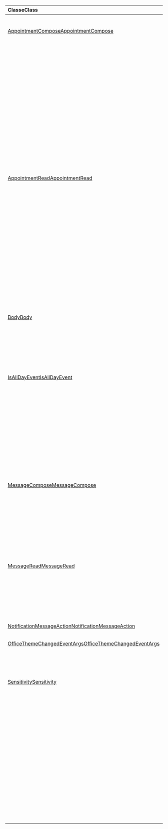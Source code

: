 | <span data-ttu-id="f6d2f-101">Classe</span><span class="sxs-lookup"><span data-stu-id="f6d2f-101">Class</span></span> | <span data-ttu-id="f6d2f-102">Campos</span><span class="sxs-lookup"><span data-stu-id="f6d2f-102">Fields</span></span> | <span data-ttu-id="f6d2f-103">Descrição</span><span class="sxs-lookup"><span data-stu-id="f6d2f-103">Description</span></span> |
|:---|:---|:---|
|[<span data-ttu-id="f6d2f-104">AppointmentCompose</span><span class="sxs-lookup"><span data-stu-id="f6d2f-104">AppointmentCompose</span></span>](/javascript/api/outlook/outlook.appointmentcompose)|[<span data-ttu-id="f6d2f-105">getInitializationContextAsync(callback?: (asyncResult: Office. AsyncResult <string> ) => void)</span><span class="sxs-lookup"><span data-stu-id="f6d2f-105">getInitializationContextAsync(callback?: (asyncResult: Office.AsyncResult<string>) => void)</span></span>](/javascript/api/outlook/outlook.appointmentcompose#getinitializationcontextasync-callback--asyncresult-)|<span data-ttu-id="f6d2f-106">Obtém dados de inicialização passados quando o complemento é ativado por uma mensagem acionável.</span><span class="sxs-lookup"><span data-stu-id="f6d2f-106">Gets initialization data passed when the add-in is activated by an actionable message.</span></span>|
||[<span data-ttu-id="f6d2f-107">getInitializationContextAsync(options: Office. AsyncContextOptions, retorno de chamada?: (asyncResult: Office. AsyncResult <string> ) => void)</span><span class="sxs-lookup"><span data-stu-id="f6d2f-107">getInitializationContextAsync(options: Office.AsyncContextOptions, callback?: (asyncResult: Office.AsyncResult<string>) => void)</span></span>](/javascript/api/outlook/outlook.appointmentcompose#getinitializationcontextasync-options--callback--asyncresult-)|<span data-ttu-id="f6d2f-108">Obtém dados de inicialização passados quando o complemento é ativado por uma mensagem acionável.</span><span class="sxs-lookup"><span data-stu-id="f6d2f-108">Gets initialization data passed when the add-in is activated by an actionable message.</span></span>|
||[<span data-ttu-id="f6d2f-109">isAllDayEvent</span><span class="sxs-lookup"><span data-stu-id="f6d2f-109">isAllDayEvent</span></span>](/javascript/api/outlook/outlook.appointmentcompose#isalldayevent)|<span data-ttu-id="f6d2f-110">Obtém ou define o {@link Office. Propriedade IsAllDayEvent} de um compromisso.</span><span class="sxs-lookup"><span data-stu-id="f6d2f-110">Gets or sets the {@link Office.IsAllDayEvent} property of an appointment.</span></span>|
||[<span data-ttu-id="f6d2f-111">sensibilidade</span><span class="sxs-lookup"><span data-stu-id="f6d2f-111">sensitivity</span></span>](/javascript/api/outlook/outlook.appointmentcompose#sensitivity)|<span data-ttu-id="f6d2f-112">Obtém ou define o {@link Office. Sensibilidade</span><span class="sxs-lookup"><span data-stu-id="f6d2f-112">Gets or sets the {@link Office.Sensitivity</span></span> | <span data-ttu-id="f6d2f-113">sensitivity} de um compromisso.</span><span class="sxs-lookup"><span data-stu-id="f6d2f-113">sensitivity} of an appointment.</span></span>|
||[<span data-ttu-id="f6d2f-114">sessionData</span><span class="sxs-lookup"><span data-stu-id="f6d2f-114">sessionData</span></span>](/javascript/api/outlook/outlook.appointmentcompose#sessiondata)|<span data-ttu-id="f6d2f-115">Gerencia o {@link Office. SessionData</span><span class="sxs-lookup"><span data-stu-id="f6d2f-115">Manages the {@link Office.SessionData</span></span> | <span data-ttu-id="f6d2f-116">SessionData} de um item no modo Redação.</span><span class="sxs-lookup"><span data-stu-id="f6d2f-116">SessionData} of an item in Compose mode.</span></span>|
|[<span data-ttu-id="f6d2f-117">AppointmentRead</span><span class="sxs-lookup"><span data-stu-id="f6d2f-117">AppointmentRead</span></span>](/javascript/api/outlook/outlook.appointmentread)|[<span data-ttu-id="f6d2f-118">getInitializationContextAsync(callback?: (asyncResult: Office. AsyncResult <string> ) => void)</span><span class="sxs-lookup"><span data-stu-id="f6d2f-118">getInitializationContextAsync(callback?: (asyncResult: Office.AsyncResult<string>) => void)</span></span>](/javascript/api/outlook/outlook.appointmentread#getinitializationcontextasync-callback--asyncresult-)|<span data-ttu-id="f6d2f-119">Obtém dados de inicialização passados quando o complemento é {@link https://docs.microsoft.com/outlook/actionable-messages/invoke-add-in-from-actionable-message</span><span class="sxs-lookup"><span data-stu-id="f6d2f-119">Gets initialization data passed when the add-in is {@link https://docs.microsoft.com/outlook/actionable-messages/invoke-add-in-from-actionable-message</span></span> | <span data-ttu-id="f6d2f-120">ativado por uma mensagem acionável}.</span><span class="sxs-lookup"><span data-stu-id="f6d2f-120">activated by an actionable message}.</span></span>|
||[<span data-ttu-id="f6d2f-121">getInitializationContextAsync(options: Office. AsyncContextOptions, retorno de chamada?: (asyncResult: Office. AsyncResult <string> ) => void)</span><span class="sxs-lookup"><span data-stu-id="f6d2f-121">getInitializationContextAsync(options: Office.AsyncContextOptions, callback?: (asyncResult: Office.AsyncResult<string>) => void)</span></span>](/javascript/api/outlook/outlook.appointmentread#getinitializationcontextasync-options--callback--asyncresult-)|<span data-ttu-id="f6d2f-122">Obtém dados de inicialização passados quando o complemento é {@link https://docs.microsoft.com/outlook/actionable-messages/invoke-add-in-from-actionable-message</span><span class="sxs-lookup"><span data-stu-id="f6d2f-122">Gets initialization data passed when the add-in is {@link https://docs.microsoft.com/outlook/actionable-messages/invoke-add-in-from-actionable-message</span></span> | <span data-ttu-id="f6d2f-123">ativado por uma mensagem acionável}.</span><span class="sxs-lookup"><span data-stu-id="f6d2f-123">activated by an actionable message}.</span></span>|
||[<span data-ttu-id="f6d2f-124">isAllDayEvent</span><span class="sxs-lookup"><span data-stu-id="f6d2f-124">isAllDayEvent</span></span>](/javascript/api/outlook/outlook.appointmentread#isalldayevent)|<span data-ttu-id="f6d2f-125">Retorna um valor booleano indicando se o evento é o dia todo.</span><span class="sxs-lookup"><span data-stu-id="f6d2f-125">Returns a boolean value indicating whether the event is all day.</span></span>|
||[<span data-ttu-id="f6d2f-126">sensibilidade</span><span class="sxs-lookup"><span data-stu-id="f6d2f-126">sensitivity</span></span>](/javascript/api/outlook/outlook.appointmentread#sensitivity)|<span data-ttu-id="f6d2f-127">Fornece o valor de sensibilidade do compromisso.</span><span class="sxs-lookup"><span data-stu-id="f6d2f-127">Provides the sensitivity value of the appointment.</span></span>|
|[<span data-ttu-id="f6d2f-128">Body</span><span class="sxs-lookup"><span data-stu-id="f6d2f-128">Body</span></span>](/javascript/api/outlook/outlook.body)|[<span data-ttu-id="f6d2f-129">setSignatureAsync(data: string, callback?: (asyncResult: Office. AsyncResult <void> ) => void)</span><span class="sxs-lookup"><span data-stu-id="f6d2f-129">setSignatureAsync(data: string, callback?: (asyncResult: Office.AsyncResult<void>) => void)</span></span>](/javascript/api/outlook/outlook.body#setsignatureasync-data--callback--asyncresult-)|<span data-ttu-id="f6d2f-130">Adiciona ou substitui a assinatura do corpo do item.</span><span class="sxs-lookup"><span data-stu-id="f6d2f-130">Adds or replaces the signature of the item body.</span></span>|
||[<span data-ttu-id="f6d2f-131">setSignatureAsync(data: string, options: Office. AsyncContextOptions & CoercionTypeOptions, retorno de chamada?: (asyncResult: Office. AsyncResult <void> ) => void)</span><span class="sxs-lookup"><span data-stu-id="f6d2f-131">setSignatureAsync(data: string, options: Office.AsyncContextOptions & CoercionTypeOptions, callback?: (asyncResult: Office.AsyncResult<void>) => void)</span></span>](/javascript/api/outlook/outlook.body#setsignatureasync-data--options--callback--asyncresult-)|<span data-ttu-id="f6d2f-132">Adiciona ou substitui a assinatura do corpo do item.</span><span class="sxs-lookup"><span data-stu-id="f6d2f-132">Adds or replaces the signature of the item body.</span></span>|
|[<span data-ttu-id="f6d2f-133">IsAllDayEvent</span><span class="sxs-lookup"><span data-stu-id="f6d2f-133">IsAllDayEvent</span></span>](/javascript/api/outlook/outlook.isalldayevent)|[<span data-ttu-id="f6d2f-134">getAsync(callback: (asyncResult: Office. AsyncResult <boolean> ) => void)</span><span class="sxs-lookup"><span data-stu-id="f6d2f-134">getAsync(callback: (asyncResult: Office.AsyncResult<boolean>) => void)</span></span>](/javascript/api/outlook/outlook.isalldayevent#getasync-callback--asyncresult-)|<span data-ttu-id="f6d2f-135">Obtém o valor booleano indicando se o evento é o dia todo ou não.</span><span class="sxs-lookup"><span data-stu-id="f6d2f-135">Gets the boolean value indicating whether the event is all day or not.</span></span>|
||[<span data-ttu-id="f6d2f-136">getAsync(options: Office. AsyncContextOptions, retorno de chamada: (asyncResult: Office. AsyncResult <boolean> ) => void)</span><span class="sxs-lookup"><span data-stu-id="f6d2f-136">getAsync(options: Office.AsyncContextOptions, callback: (asyncResult: Office.AsyncResult<boolean>) => void)</span></span>](/javascript/api/outlook/outlook.isalldayevent#getasync-options--callback--asyncresult-)|<span data-ttu-id="f6d2f-137">Obtém o valor booleano indicando se o evento é o dia todo ou não.</span><span class="sxs-lookup"><span data-stu-id="f6d2f-137">Gets the boolean value indicating whether the event is all day or not.</span></span>|
||[<span data-ttu-id="f6d2f-138">setAsync(isAllDayEvent: boolean, callback?: (asyncResult: Office. AsyncResult <void> ) => void)</span><span class="sxs-lookup"><span data-stu-id="f6d2f-138">setAsync(isAllDayEvent: boolean, callback?: (asyncResult: Office.AsyncResult<void>) => void)</span></span>](/javascript/api/outlook/outlook.isalldayevent#setasync-isalldayevent--callback--asyncresult-)|<span data-ttu-id="f6d2f-139">Define o status de evento do dia inteiro de um compromisso.</span><span class="sxs-lookup"><span data-stu-id="f6d2f-139">Sets the all-day event status of an appointment.</span></span>|
||[<span data-ttu-id="f6d2f-140">setAsync(isAllDayEvent: boolean, options: Office. AsyncContextOptions, retorno de chamada?: (asyncResult: Office. AsyncResult <void> ) => void)</span><span class="sxs-lookup"><span data-stu-id="f6d2f-140">setAsync(isAllDayEvent: boolean, options: Office.AsyncContextOptions, callback?: (asyncResult: Office.AsyncResult<void>) => void)</span></span>](/javascript/api/outlook/outlook.isalldayevent#setasync-isalldayevent--options--callback--asyncresult-)|<span data-ttu-id="f6d2f-141">Define o status de evento do dia inteiro de um compromisso.</span><span class="sxs-lookup"><span data-stu-id="f6d2f-141">Sets the all-day event status of an appointment.</span></span>|
|[<span data-ttu-id="f6d2f-142">MessageCompose</span><span class="sxs-lookup"><span data-stu-id="f6d2f-142">MessageCompose</span></span>](/javascript/api/outlook/outlook.messagecompose)|[<span data-ttu-id="f6d2f-143">getInitializationContextAsync(callback?: (asyncResult: Office. AsyncResult <string> ) => void)</span><span class="sxs-lookup"><span data-stu-id="f6d2f-143">getInitializationContextAsync(callback?: (asyncResult: Office.AsyncResult<string>) => void)</span></span>](/javascript/api/outlook/outlook.messagecompose#getinitializationcontextasync-callback--asyncresult-)|<span data-ttu-id="f6d2f-144">Obtém dados de inicialização passados quando o complemento é ativado por uma mensagem acionável.</span><span class="sxs-lookup"><span data-stu-id="f6d2f-144">Gets initialization data passed when the add-in is activated by an actionable message.</span></span>|
||[<span data-ttu-id="f6d2f-145">getInitializationContextAsync(options: Office. AsyncContextOptions, retorno de chamada?: (asyncResult: Office. AsyncResult <string> ) => void)</span><span class="sxs-lookup"><span data-stu-id="f6d2f-145">getInitializationContextAsync(options: Office.AsyncContextOptions, callback?: (asyncResult: Office.AsyncResult<string>) => void)</span></span>](/javascript/api/outlook/outlook.messagecompose#getinitializationcontextasync-options--callback--asyncresult-)|<span data-ttu-id="f6d2f-146">Obtém dados de inicialização passados quando o complemento é ativado por uma mensagem acionável.</span><span class="sxs-lookup"><span data-stu-id="f6d2f-146">Gets initialization data passed when the add-in is activated by an actionable message.</span></span>|
||[<span data-ttu-id="f6d2f-147">sessionData</span><span class="sxs-lookup"><span data-stu-id="f6d2f-147">sessionData</span></span>](/javascript/api/outlook/outlook.messagecompose#sessiondata)|<span data-ttu-id="f6d2f-148">Gerencia o {@link Office. SessionData</span><span class="sxs-lookup"><span data-stu-id="f6d2f-148">Manages the {@link Office.SessionData</span></span> | <span data-ttu-id="f6d2f-149">SessionData} de um item no modo Redação.</span><span class="sxs-lookup"><span data-stu-id="f6d2f-149">SessionData} of an item in Compose mode.</span></span>|
|[<span data-ttu-id="f6d2f-150">MessageRead</span><span class="sxs-lookup"><span data-stu-id="f6d2f-150">MessageRead</span></span>](/javascript/api/outlook/outlook.messageread)|[<span data-ttu-id="f6d2f-151">getInitializationContextAsync(callback?: (asyncResult: Office. AsyncResult <string> ) => void)</span><span class="sxs-lookup"><span data-stu-id="f6d2f-151">getInitializationContextAsync(callback?: (asyncResult: Office.AsyncResult<string>) => void)</span></span>](/javascript/api/outlook/outlook.messageread#getinitializationcontextasync-callback--asyncresult-)|<span data-ttu-id="f6d2f-152">Obtém dados de inicialização passados quando o complemento é</span><span class="sxs-lookup"><span data-stu-id="f6d2f-152">Gets initialization data passed when the add-in is</span></span>|
||[<span data-ttu-id="f6d2f-153">getInitializationContextAsync(options: Office. AsyncContextOptions, retorno de chamada?: (asyncResult: Office. AsyncResult <string> ) => void)</span><span class="sxs-lookup"><span data-stu-id="f6d2f-153">getInitializationContextAsync(options: Office.AsyncContextOptions, callback?: (asyncResult: Office.AsyncResult<string>) => void)</span></span>](/javascript/api/outlook/outlook.messageread#getinitializationcontextasync-options--callback--asyncresult-)|<span data-ttu-id="f6d2f-154">Obtém dados de inicialização passados quando o complemento é</span><span class="sxs-lookup"><span data-stu-id="f6d2f-154">Gets initialization data passed when the add-in is</span></span>|
|[<span data-ttu-id="f6d2f-155">NotificationMessageAction</span><span class="sxs-lookup"><span data-stu-id="f6d2f-155">NotificationMessageAction</span></span>](/javascript/api/outlook/outlook.notificationmessageaction)|[<span data-ttu-id="f6d2f-156">contextData</span><span class="sxs-lookup"><span data-stu-id="f6d2f-156">contextData</span></span>](/javascript/api/outlook/outlook.notificationmessageaction#contextdata)|<span data-ttu-id="f6d2f-157">Todos os dados JSON que o botão precisa transmitir.</span><span class="sxs-lookup"><span data-stu-id="f6d2f-157">Any JSON data the button needs to pass on.</span></span>|
|[<span data-ttu-id="f6d2f-158">OfficeThemeChangedEventArgs</span><span class="sxs-lookup"><span data-stu-id="f6d2f-158">OfficeThemeChangedEventArgs</span></span>](/javascript/api/outlook/outlook.officethemechangedeventargs)|[<span data-ttu-id="f6d2f-159">officeTheme</span><span class="sxs-lookup"><span data-stu-id="f6d2f-159">officeTheme</span></span>](/javascript/api/outlook/outlook.officethemechangedeventargs#officetheme)|<span data-ttu-id="f6d2f-160">Obtém o tema Office atualizado.</span><span class="sxs-lookup"><span data-stu-id="f6d2f-160">Gets the updated Office theme.</span></span>|
||[<span data-ttu-id="f6d2f-161">tipo</span><span class="sxs-lookup"><span data-stu-id="f6d2f-161">type</span></span>](/javascript/api/outlook/outlook.officethemechangedeventargs#type)|<span data-ttu-id="f6d2f-162">Obtém o tipo do evento.</span><span class="sxs-lookup"><span data-stu-id="f6d2f-162">Gets the type of the event.</span></span>|
|[<span data-ttu-id="f6d2f-163">Sensitivity</span><span class="sxs-lookup"><span data-stu-id="f6d2f-163">Sensitivity</span></span>](/javascript/api/outlook/outlook.sensitivity)|[<span data-ttu-id="f6d2f-164">getAsync(callback: (asyncResult: Office. AsyncResult<MailboxEnums.AppointmentSensitivityType>) => void)</span><span class="sxs-lookup"><span data-stu-id="f6d2f-164">getAsync(callback: (asyncResult: Office.AsyncResult<MailboxEnums.AppointmentSensitivityType>) => void)</span></span>](/javascript/api/outlook/outlook.sensitivity#getasync-callback--asyncresult-)|<span data-ttu-id="f6d2f-165">Obtém o valor da sensibilidade do compromisso.</span><span class="sxs-lookup"><span data-stu-id="f6d2f-165">Gets the value of the appointment sensitivity.</span></span>|
||[<span data-ttu-id="f6d2f-166">getAsync(options: Office. AsyncContextOptions, retorno de chamada: (asyncResult: Office. AsyncResult<MailboxEnums.AppointmentSensitivityType>) => void)</span><span class="sxs-lookup"><span data-stu-id="f6d2f-166">getAsync(options: Office.AsyncContextOptions, callback: (asyncResult: Office.AsyncResult<MailboxEnums.AppointmentSensitivityType>) => void)</span></span>](/javascript/api/outlook/outlook.sensitivity#getasync-options--callback--asyncresult-)|<span data-ttu-id="f6d2f-167">Obtém o valor da sensibilidade do compromisso.</span><span class="sxs-lookup"><span data-stu-id="f6d2f-167">Gets the value of the appointment sensitivity.</span></span>|
||[<span data-ttu-id="f6d2f-168">setAsync(sensitivity: MailboxEnums.AppointmentSensitivityType \| string, callback?: (asyncResult: Office. AsyncResult <void> ) => void)</span><span class="sxs-lookup"><span data-stu-id="f6d2f-168">setAsync(sensitivity: MailboxEnums.AppointmentSensitivityType \| string, callback?: (asyncResult: Office.AsyncResult<void>) => void)</span></span>](/javascript/api/outlook/outlook.sensitivity#setasync-sensitivity--callback--asyncresult-)|<span data-ttu-id="f6d2f-169">Define o valor da sensibilidade do compromisso.</span><span class="sxs-lookup"><span data-stu-id="f6d2f-169">Sets the value of the appointment sensitivity.</span></span>|
||[<span data-ttu-id="f6d2f-170">setAsync(sensitivity: MailboxEnums.AppointmentSensitivityType \| string, options: Office. AsyncContextOptions, retorno de chamada?: (asyncResult: Office. AsyncResult <void> ) => void)</span><span class="sxs-lookup"><span data-stu-id="f6d2f-170">setAsync(sensitivity: MailboxEnums.AppointmentSensitivityType \| string, options: Office.AsyncContextOptions, callback?: (asyncResult: Office.AsyncResult<void>) => void)</span></span>](/javascript/api/outlook/outlook.sensitivity#setasync-sensitivity--options--callback--asyncresult-)|<span data-ttu-id="f6d2f-171">Define o valor da sensibilidade do compromisso.</span><span class="sxs-lookup"><span data-stu-id="f6d2f-171">Sets the value of the appointment sensitivity.</span></span>|
